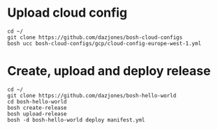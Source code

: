 # Upload cloud config
```
cd ~/
git clone https://github.com/dazjones/bosh-cloud-configs
bosh ucc bosh-cloud-configs/gcp/cloud-config-europe-west-1.yml
```

# Create, upload and deploy release
```
cd ~/
git clone https://github.com/dazjones/bosh-hello-world
cd bosh-hello-world
bosh create-release
bosh upload-release
bosh -d bosh-hello-world deploy manifest.yml
```
